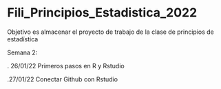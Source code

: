 # Fili_Principios_Estadistica_2022
Objetivo es almacenar el proyecto de trabajo de la clase de principios de estadística

Semana 2:

. 26/01/22 Primeros pasos en R y Rstudio

.27/01/22 Conectar Github con Rstudio
